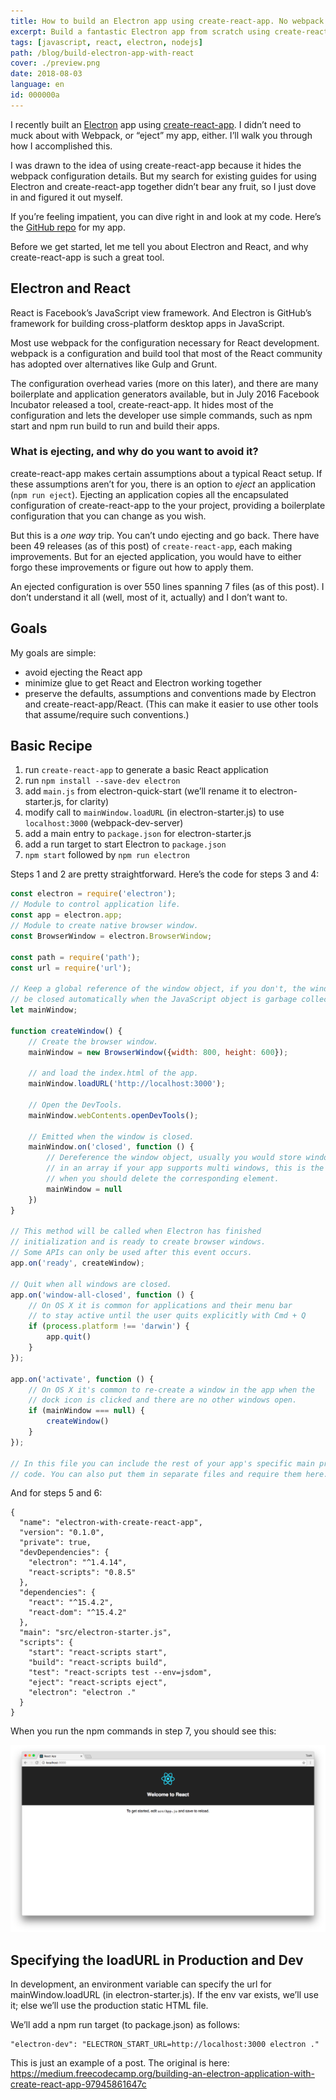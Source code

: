 ```yaml
---
title: How to build an Electron app using create-react-app. No webpack configuration or “ejecting” necessary.
excerpt: Build a fantastic Electron app from scratch using create-react-app.
tags: [javascript, react, electron, nodejs]
path: /blog/build-electron-app-with-react
cover: ./preview.png
date: 2018-08-03
language: en
id: 000000a
---
```

I recently built an [Electron](https://electronjs.org/ "ElectronJS site") app using [create-react-app](https://github.com/facebook/create-react-app "create-react-app repository"). I didn’t need to muck about with Webpack, or “eject” my app, either. I’ll walk you through how I accomplished this.

I was drawn to the idea of using create-react-app because it hides the webpack configuration details. But my search for existing guides for using Electron and create-react-app together didn’t bear any fruit, so I just dove in and figured it out myself.

If you’re feeling impatient, you can dive right in and look at my code. Here’s the [GitHub repo](https://github.com/csepulv/electron-with-create-react-app "Repository of this tutorial") for my app.

Before we get started, let me tell you about Electron and React, and why create-react-app is such a great tool.

## Electron and React
React is Facebook’s JavaScript view framework.
And Electron is GitHub’s framework for building cross-platform desktop apps in JavaScript.

Most use webpack for the configuration necessary for React development. webpack is a configuration and build tool that most of the React community has adopted over alternatives like Gulp and Grunt.

The configuration overhead varies (more on this later), and there are many boilerplate and application generators available, but in July 2016 Facebook Incubator released a tool, create-react-app. It hides most of the configuration and lets the developer use simple commands, such as npm start and npm run build to run and build their apps.

### What is ejecting, and why do you want to avoid it?

create-react-app makes certain assumptions about a typical React setup. If these assumptions aren’t for you, there is an option to *eject* an application (`npm run eject`). Ejecting an application copies all the encapsulated configuration of create-react-app to the your project, providing a boilerplate configuration that you can change as you wish.

But this is a _one way_ trip. You can’t undo ejecting and go back. There have been 49 releases (as of this post) of `create-react-app`, each making improvements. But for an ejected application, you would have to either forgo these improvements or figure out how to apply them.

An ejected configuration is over 550 lines spanning 7 files (as of this post). I don’t understand it all (well, most of it, actually) and I don’t want to.

## Goals

My goals are simple:

* avoid ejecting the React app
* minimize glue to get React and Electron working together
* preserve the defaults, assumptions and conventions made by Electron and create-react-app/React. (This can make it easier to use other tools that assume/require such conventions.)

## Basic Recipe
1. run `create-react-app` to generate a basic React application
2. run `npm install --save-dev electron`
3. add `main.js` from electron-quick-start (we’ll rename it to electron-starter.js, for clarity)
4. modify call to `mainWindow.loadURL` (in electron-starter.js) to use `localhost:3000` (webpack-dev-server)
5. add a main entry to `package.json` for electron-starter.js
6. add a run target to start Electron to `package.json`
7. `npm start` followed by `npm run electron`

Steps 1 and 2 are pretty straightforward. Here’s the code for steps 3 and 4:

```javascript
const electron = require('electron');
// Module to control application life.
const app = electron.app;
// Module to create native browser window.
const BrowserWindow = electron.BrowserWindow;

const path = require('path');
const url = require('url');

// Keep a global reference of the window object, if you don't, the window will
// be closed automatically when the JavaScript object is garbage collected.
let mainWindow;

function createWindow() {
    // Create the browser window.
    mainWindow = new BrowserWindow({width: 800, height: 600});

    // and load the index.html of the app.
    mainWindow.loadURL('http://localhost:3000');

    // Open the DevTools.
    mainWindow.webContents.openDevTools();

    // Emitted when the window is closed.
    mainWindow.on('closed', function () {
        // Dereference the window object, usually you would store windows
        // in an array if your app supports multi windows, this is the time
        // when you should delete the corresponding element.
        mainWindow = null
    })
}

// This method will be called when Electron has finished
// initialization and is ready to create browser windows.
// Some APIs can only be used after this event occurs.
app.on('ready', createWindow);

// Quit when all windows are closed.
app.on('window-all-closed', function () {
    // On OS X it is common for applications and their menu bar
    // to stay active until the user quits explicitly with Cmd + Q
    if (process.platform !== 'darwin') {
        app.quit()
    }
});

app.on('activate', function () {
    // On OS X it's common to re-create a window in the app when the
    // dock icon is clicked and there are no other windows open.
    if (mainWindow === null) {
        createWindow()
    }
});

// In this file you can include the rest of your app's specific main process
// code. You can also put them in separate files and require them here.
```

And for steps 5 and 6:

```
{
  "name": "electron-with-create-react-app",
  "version": "0.1.0",
  "private": true,
  "devDependencies": {
    "electron": "^1.4.14",
    "react-scripts": "0.8.5"
  },
  "dependencies": {
    "react": "^15.4.2",
    "react-dom": "^15.4.2"
  },
  "main": "src/electron-starter.js",
  "scripts": {
    "start": "react-scripts start",
    "build": "react-scripts build",
    "test": "react-scripts test --env=jsdom",
    "eject": "react-scripts eject",
    "electron": "electron ."
  }
}
```

When you run the npm commands in step 7, you should see this:

![Electron + React](./image-1.png)

## Specifying the loadURL in Production and Dev
In development, an environment variable can specify the url for mainWindow.loadURL (in electron-starter.js). If the env var exists, we’ll use it; else we’ll use the production static HTML file.

We’ll add a npm run target (to package.json) as follows:

```
"electron-dev": "ELECTRON_START_URL=http://localhost:3000 electron ."
```

This is just an example of a post. The original is here: https://medium.freecodecamp.org/building-an-electron-application-with-create-react-app-97945861647c